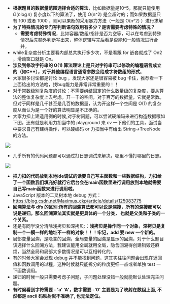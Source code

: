 - **根据题目的数据量范围选择合适的算法**，比如数据量是10^5，那就只能使用 $O(n\log{n})$ 复杂度以下的算法了，使用 O(n^2) 是会超时的；而如果数据量只有 100 或者 1000 ，则可以果断的采用暴力方法（一般是 O(n^2) ）进行求解
- **为了特殊情况的专门写判断语句效用有多少？是否需要考虑特殊的情况？**
  - **需要考虑特殊情况**，比如容器/数组/指针是否为空等，可以在考虑到特殊情况后先额外判断写出来，整体逻辑写完后看是否能和一般情况进行合并。
- while复杂度分析主要看内部总共执行多少次，不是看跟 for 嵌套就成了 On2 ，滑动窗口就是 On。
- **涉及到修改字符串的 O(1) 算法理论上是只对字符串可以修改的编程语言成立的（如C++），对于其他编程语言通常参数会给成字符数组的形式**。
- 大家很多讨论都是讨论 bug ，发现大家还是很容易被 bug 卡住，推荐看一下上面给出的方法哈，找bug能力是非常非常重要的！！
- 对于常数级别复杂度的讨论：不需要纠结固定的什么数量级的复杂度，要从算法的整体复杂度上去考虑。开一千的空间，对于百万的数据量，它就是常数。但对于同样是几千甚至是几百的数据量，认为开这样一个空间是 O(1) 的复杂度从而认为是一个好的算法明显是不正确的。
- 大家力扣上建造用例的时候,对于树问题，可以尝试硬编码来进行构造数据哦如下图，还有就是利用力扣当中的 playground 来 cv 一下他们的工具，面试当中要求自己有建树操作，可以硬编码 or 力扣当中有给出 String->TreeNode 的方法。

![](assets/3.%20刷题小技巧/3.%20刷题小技巧.png)

- 几乎所有的代码问题都可以通过打日志调试来解决，哪里不懂打哪里的日志。

![](assets/3.%20刷题小技巧/3.%20刷题小技巧-1.png)

- **把力扣的代码放到本地ide调试的话要自己写主函数和一些数据结构，力扣给了一个函数我们填充好就行它后台会在main函数里进行调用放到本地就需要自己写main函数来进行调用啦。**
- JavaScript 版本的二叉树本地 debug 方式： https://blog.csdn.net/Maximus_ckp/article/details/125083775
- **回溯算法与 dfs 的区别:所有的回溯算法都可以说是深搜，所有的深搜都可以说是递归。那么回溯算法其实就是更具体的一个分类， 也就是父类和子类的一个关系。**
- 还是有同学没分清除浅拷贝和深拷贝:：**浅拷贝是操作同一个对象，深拷贝是复制一个一模一样的地址不一样的对象！！！牢记，add 要 new 一个新的。**
- 局部变量回溯，是隐含的回溯，全局变量的回溯是显示的回溯，对于什么题目该选择什么回溯方法，我建议能用全局就用全局，隐含回溯得创建销毁还麻烦，当然全局和局部大多数情况是可以互相转化的。
- 有的时候大家会发现 debug 并不能找到问题，这其实往往问题会出现在返回值和函数调用的过程，这种时候就只能拆分的粒度更细一点或者单独 test 一下函数调用。
- 递归的时候一般只需要考虑子问题，子问题处理没错一般就能默认处理完主问题。
- **有时候看到字符需要 - 'a' 'A'，数字需要 -'0' 主要是为了映射在数组上面, 不然都是 ascii 码映射就不准确了, 也无法定位。**